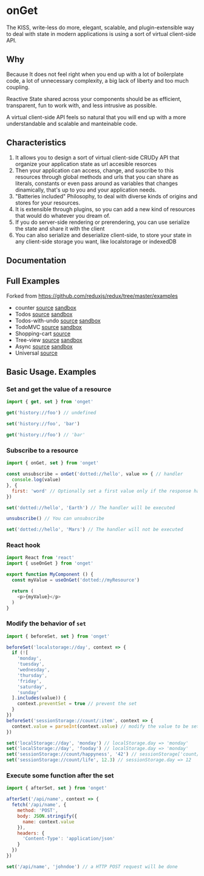 # onGet

The KISS, write-less do more, elegant, scalable, and plugin-extensible way to deal with state in modern applications is using a sort of virtual client-side API.

## Why

Because It does not feel right when you end up with a lot of boilerplate code, a lot of unnecessary complexity, a big lack of liberty and too much coupling.

Reactive State shared across your components should be as efficient, transparent, fun to work with, and less intrusive as possible.

A virtual client-side API feels so natural that you will end up with a more understandable and scalable and manteinable code.

## Characteristics

1. It allows you to design a sort of virtual client-side CRUDy API that organize your application state as url accesible resorces
2. Then your application can access, change, and suscribe to this resources through global methods and urls that you can share as literals, constants or even pass around as variables that changes dinamically, that's up to you and your application needs.
3. "Batteries included" Philosophy, to deal with diverse kinds of origins and stores for your resources.
4. It is extensible through plugins, so you can add a new kind of resources that would do whatever you dream of.
5. If you do server-side rendering or prerendering, you can use serialize the state and share it with the client
6. You can also serialize and deserialize client-side, to store your state in any client-side storage you want, like localstorage or indexedDB

## Documentation


## Full Examples

Forked from https://github.com/reduxjs/redux/tree/master/examples

* counter [source](/examples/counter) [sandbox](https://codesandbox.io/s/github/hacknlove/onGet/tree/master/examples/counter)
* Todos [source](/master/examples/todos) [sandbox](https://codesandbox.io/s/github/hacknlove/onGet/tree/master/examples/todos)
* Todos-with-undo [source](/examples/todos-with-undo) [sandbox](https://codesandbox.io/s/github/hacknlove/onGet/tree/master/examples/todos-with-undo)
* TodoMVC [source](/master/examples/todomvc) [sandbox](https://codesandbox.io/s/github/hacknlove/onGet/tree/master/examples/todomvc)
* Shopping-cart [source](/examples/shopping-cart)
* Tree-view [source](/examples/tree-view) [sandbox](https://codesandbox.io/s/github/hacknlove/onGet/tree/master/examples/tree-view)
* Async [source](/examples/async) [sandbox](https://codesandbox.io/s/github/hacknlove/onGet/tree/master/examples/async)
* Universal [source](/examples/universal)


## Basic Usage. Examples

### Set and get the value of a resource
```js
import { get, set } from 'onget'

get('history://foo') // undefined

set('history://foo', 'bar')

get('history://foo') // 'bar'

```

### Subscribe to a resource
```js
import { onGet, set } from 'onget'

const unsubscribe = onGet('dotted://hello', value => { // handler
  console.log(value)
}, {
  first: 'word' // Optionally set a first value only if the response has no value yet
})

set('dotted://hello', 'Earth') // The handler will be executed

unsubscribe() // You can unsubscribe

set('dotted://hello', 'Mars') // The handler will not be executed
```

### React hook
```js
import React from 'react'
import { useOnGet } from 'onget'

export function MyComponent () {
  const myValue = useOnGet('dotted://myResource')

  return (
    <p>{myValue}</p>
  )
}
```

### Modify the behavior of `set`

```js
import { beforeSet, set } from 'onget'

beforeSet('localstorage://day', context => {
  if (![
    'monday',
    'tuesday',
    'wednesday',
    'thursday',
    'friday',
    'saturday',
    'sunday'
  ].includes(value)) {
    context.preventSet = true // prevent the set
  }
})
beforeSet('sessionStorage://count/:item', context => {
  context.value = parseInt(context.value) // modify the value to be set
})

set('localStorage://day', 'monday') // localStorage.day => 'monday'
set('localStorage://day', 'fooday') // localStorage.day => 'monday'
set('sessionStorage://count/happyness', '42') // sessionStorage['count/happyness'] => 42
set('sessionStorage://count/life', 12.3) // sessionStorage.day => 12
```


### Execute some function after the set
```js
import { afterSet, set } from 'onget'

afterSet('/api/name', context => {
  fetch('/api/name', {
    method: 'POST',
    body: JSON.stringify({
      name: context.value
    }),
    headers: {
      'Content-Type': 'application/json'
    }
  })
})

set('/api/name', 'johndoe') // a HTTP POST request will be done
```


